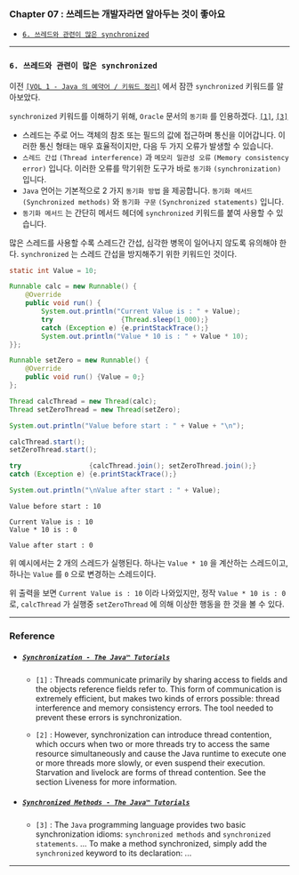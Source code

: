 
### Chapter 07 : 쓰레드는 개발자라면 알아두는 것이 좋아요

- [`6. 쓰레드와 관련이 많은 synchronized`](#6-쓰레드와-관련이-많은-synchronized)


---

### `6. 쓰레드와 관련이 많은 synchronized`

이전 [`[VOL 1 - Java 의 예약어 / 키워드 정리]`](https://github.com/jbw9964/God_of_java_practice/blob/post/scripts/ch_03/extra/reserved_words_in_java.md) 에서 잠깐 `synchronized` 키워드를 알아보았다.

`synchronized` 키워드를 이해하기 위해, `Oracle` 문서의 `동기화` 를 인용하겠다. [`[1]`](#synchronization---the-java™-tutorials), [`[3]`](#synchronized-methods---the-java™-tutorials)

- 스레드는 주로 어느 객체의 참조 또는 필드의 값에 접근하며 통신을 이어갑니다. 이러한 통신 형태는 매우 효율적이지만, 다음 두 가지 오류가 발생할 수 있습니다.
- `스레드 간섭` `(Thread interference)` 과 `메모리 일관성 오류` `(Memory consistency error)` 입니다. 이러한 오류를 막기위한 도구가 바로 `동기화` `(synchronization)` 입니다.
- `Java` 언어는 기본적으로 2 가지 `동기화 방법` 을 제공합니다. `동기화 메서드` `(Synchronized methods)` 와 `동기화 구문` `(Synchronized statements)` 입니다.
- `동기화 메서드` 는 간단히 메서드 헤더에 `synchronized` 키워드를 붙여 사용할 수 있습니다.

많은 스레드를 사용할 수록 스레드간 간섭, 심각한 병목이 일어나지 않도록 유의해야 한다. `synchronized` 는 스레드 간섭을 방지해주기 위한 키워드인 것이다.

```java
static int Value = 10;

Runnable calc = new Runnable() {
    @Override
    public void run() {
        System.out.println("Current Value is : " + Value);
        try                 {Thread.sleep(1_000);}
        catch (Exception e) {e.printStackTrace();}
        System.out.println("Value * 10 is : " + Value * 10);
}};

Runnable setZero = new Runnable() {
    @Override
    public void run() {Value = 0;}
};

Thread calcThread = new Thread(calc);
Thread setZeroThread = new Thread(setZero);

System.out.println("Value before start : " + Value + "\n");

calcThread.start();
setZeroThread.start();

try                 {calcThread.join(); setZeroThread.join();}
catch (Exception e) {e.printStackTrace();}

System.out.println("\nValue after start : " + Value);
```
```
Value before start : 10

Current Value is : 10
Value * 10 is : 0

Value after start : 0
```

위 예시에서는 2 개의 스레드가 실행된다. 하나는 `Value * 10` 을 계산하는 스레드이고, 하나는 `Value` 를 `0` 으로 변경하는 스레드이다.

위 출력을 보면 `Current Value is : 10` 이라 나와있지만, 정작 `Value * 10 is : 0` 로, `calcThread` 가 실행중 `setZeroThread` 에 의해 이상한 행동을 한 것을 볼 수 있다.

---

### Reference

- ##### [`Synchronization - The Java™ Tutorials`](https://docs.oracle.com/javase/tutorial/essential/concurrency/sync.html)
    - `[1]` : Threads communicate primarily by sharing access to fields and the objects reference fields refer to. This form of communication is extremely efficient, but makes two kinds of errors possible: thread interference and memory consistency errors. The tool needed to prevent these errors is synchronization.

    - `[2]` : However, synchronization can introduce thread contention, which occurs when two or more threads try to access the same resource simultaneously and cause the Java runtime to execute one or more threads more slowly, or even suspend their execution. Starvation and livelock are forms of thread contention. See the section Liveness for more information.

- ##### [`Synchronized Methods - The Java™ Tutorials`](https://docs.oracle.com/javase/tutorial/essential/concurrency/syncmeth.html)
    - `[3]` : The `Java` programming language provides two basic synchronization idioms: `synchronized methods` and `synchronized statements`. 
        ... 
        To make a method synchronized, simply add the `synchronized` keyword to its declaration: ...


---
